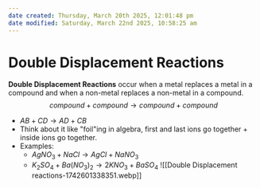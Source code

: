 ```yaml
---
date created: Thursday, March 20th 2025, 12:01:48 pm
date modified: Saturday, March 22nd 2025, 10:58:25 am
---
```


# Double Displacement Reactions
**Double Displacement Reactions** occur when a metal replaces a metal in a compound and when a non-metal replaces a non-metal in a compound.
$$compound+compound\to compound+compound$$
- $AB+CD\to AD+CB$
- Think about it like "foil"ing in algebra, first and last ions go together + inside ions go together.
- Examples:
	- $AgNO_{3}+NaCl\to AgCl+NaNO_{3}$
	- $K_{2}SO_{4}+Ba(NO_{3})_{2}\to2KNO_{3}+BaSO_{4}$
![[Double Displacement reactions-1742601338351.webp]]